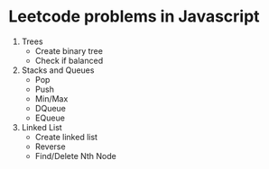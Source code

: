 # Leetcode problems in Javascript

1. Trees 
   - Create binary tree
   - Check if balanced
3. Stacks and Queues
   - Pop
   - Push
   - Min/Max
   - DQueue
   - EQueue
5. Linked List
   - Create linked list
   - Reverse
   - Find/Delete Nth Node
